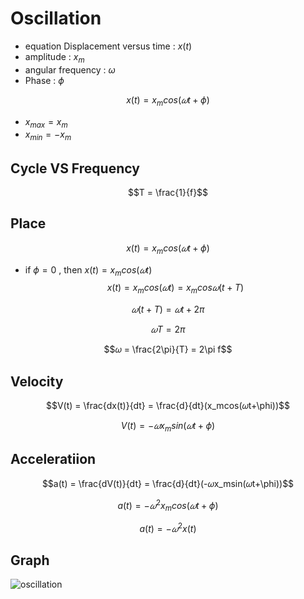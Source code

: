 # Oscillation
* equation Displacement versus time : $x(t)$
* amplitude : $x_m$
* angular frequency : $\omega$
* Phase : $\phi$

$$x(t) = x_mcos(𝜔t+\phi)$$

* $x_{max} = x_m$
* $x_{min} = -x_m$
## Cycle VS Frequency
$$T = \frac{1}{f}$$
## Place
$$x(t) = x_mcos(𝜔t+\phi)$$
* if $\phi = 0$ , then $x(t) = x_mcos(𝜔t)$
$$x(t) = x_mcos(𝜔t) = x_mcos𝜔(t+T)$$

$$𝜔(t+T) = 𝜔t+2\pi$$

$$𝜔T = 2\pi$$

$$𝜔 = \frac{2\pi}{T} = 2\pi f$$
## Velocity
$$V(t) = \frac{dx(t)}{dt} = \frac{d}{dt}(x_mcos(𝜔t+\phi))$$

$$V(t) = -𝜔x_msin(𝜔t+\phi)$$
## Acceleratiion
$$a(t) = \frac{dV(t)}{dt} = \frac{d}{dt}(-𝜔x_msin(𝜔t+\phi))$$

$$a(t) = -𝜔^2x_mcos(𝜔t+\phi)$$

$$a(t) = -𝜔^2x(t)$$
## Graph
![oscillation](https://hackmd.io/_uploads/HJDvnXnSJe.png)
